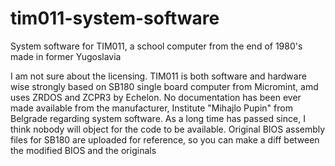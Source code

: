 # tim011-system-software
System software for TIM011, a school computer from the end of 1980's made in former Yugoslavia

I am not sure about the licensing. TIM011 is both software and hardware wise strongly based on SB180 single board computer from Micromint, amd uses ZRDOS and ZCPR3 by Echelon. No documentation has been ever made available from the manufacturer, Institute "Mihajlo Pupin" from Belgrade regarding system software. As a long time has passed since, I think nobody will object for the code to be available.
Original BIOS assembly files for SB180 are uploaded for reference, so you can make a diff between the modified BIOS and the originals
